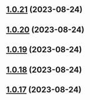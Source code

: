 ## [1.0.21](https://github.com/lf-trygghetstjanster/bankid4keycloak6/compare/v1.0.20...v1.0.21) (2023-08-24)



## [1.0.20](https://github.com/lf-trygghetstjanster/bankid4keycloak6/compare/v1.0.19...v1.0.20) (2023-08-24)



## [1.0.19](https://github.com/lf-trygghetstjanster/bankid4keycloak6/compare/v1.0.18...v1.0.19) (2023-08-24)



## [1.0.18](https://github.com/lf-trygghetstjanster/bankid4keycloak6/compare/v1.0.17...v1.0.18) (2023-08-24)



## [1.0.17](https://github.com/lf-trygghetstjanster/bankid4keycloak6/compare/v1.0.16...v1.0.17) (2023-08-24)




